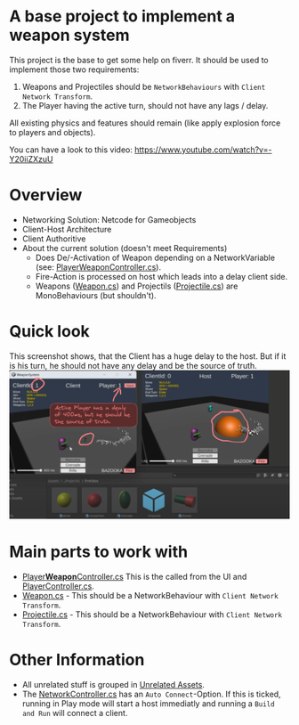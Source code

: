 ﻿# A base project to implement a weapon system

This project is the base to get some help on fiverr.
It should be used to implement those two requirements:

1. Weapons and Projectiles should be `NetworkBehaviours` with `Client Network Transform`.
2. The Player having the active turn, should not have any lags / delay.

All existing physics and features should remain (like apply explosion force to players and objects).

You can have a look to this video: https://www.youtube.com/watch?v=-Y20iiZXzuU

# Overview
* Networking Solution: Netcode for Gameobjects
* Client-Host Architecture
* Client Authoritive
* About the current solution (doesn't meet Requirements)
  * Does De/-Activation of Weapon depending on a NetworkVariable (see: [PlayerWeaponController.cs](Assets%2F_Player%2FPlayerWeaponController.cs)).
  * Fire-Action is processed on host which leads into a delay client side.
  * Weapons ([Weapon.cs](Assets%2F_Weapons%2FWeapon.cs)) and Projectils ([Projectile.cs](Assets%2F_Projectils%2FProjectile.cs)) are MonoBehaviours (but shouldn't).

# Quick look
This screenshot shows, that the Client has a huge delay to the host.
But if it is his turn, he should not have any delay and be the source of truth.
![Overview.png](docs%2FOverview.png)

# Main parts to work with
* [Player**Weapon**Controller.cs](Assets%2F_Player%2FPlayerWeaponController.cs) This is the called from the UI and [PlayerController.cs](Assets%2F_Player%2FPlayerController.cs). 
* [Weapon.cs](Assets%2F_Weapons%2FWeapon.cs) - This should be a NetworkBehaviour with `Client Network Transform`.
* [Projectile.cs](Assets%2F_Projectils%2FProjectile.cs) - This should be a NetworkBehaviour with `Client Network Transform`.

# Other Information
* All unrelated stuff is grouped in [Unrelated Assets](Assets%2FUnrelated%20Assets).
* The [NetworkController.cs](Assets%2FUnrelated%20Assets%2FScripts%2FNetworkController.cs) has an `Auto Connect`-Option. If this is ticked, running in Play mode will start a host immediatly and running a `Build and Run` will connect a client.